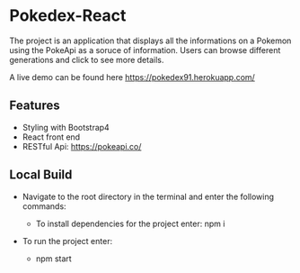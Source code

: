 # Pokedex-React

The project is an application that displays all the informations on a Pokemon using the PokeApi as a soruce of information. Users can browse different generations and click to see more details.

A live demo can be found here
https://pokedex91.herokuapp.com/

## Features

- Styling with Bootstrap4
- React front end
- RESTful Api: https://pokeapi.co/

## Local Build

- Navigate to the root directory in the terminal and enter the following commands:

  - To install dependencies for the project enter: npm i

- To run the project enter:
  - npm start
